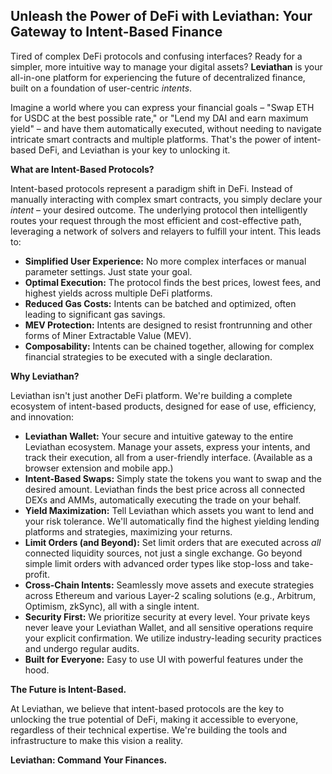 ## Unleash the Power of DeFi with Leviathan: Your Gateway to Intent-Based Finance

Tired of complex DeFi protocols and confusing interfaces? Ready for a simpler, more intuitive way to manage your digital assets? **Leviathan** is your all-in-one platform for experiencing the future of decentralized finance, built on a foundation of user-centric *intents*.

Imagine a world where you can express your financial goals – "Swap ETH for USDC at the best possible rate," or "Lend my DAI and earn maximum yield" – and have them automatically executed, without needing to navigate intricate smart contracts and multiple platforms. That's the power of intent-based DeFi, and Leviathan is your key to unlocking it.

**What are Intent-Based Protocols?**

Intent-based protocols represent a paradigm shift in DeFi. Instead of manually interacting with complex smart contracts, you simply declare your *intent* – your desired outcome. The underlying protocol then intelligently routes your request through the most efficient and cost-effective path, leveraging a network of solvers and relayers to fulfill your intent. This leads to:

*   **Simplified User Experience:** No more complex interfaces or manual parameter settings. Just state your goal.
*   **Optimal Execution:** The protocol finds the best prices, lowest fees, and highest yields across multiple DeFi platforms.
*   **Reduced Gas Costs:** Intents can be batched and optimized, often leading to significant gas savings.
* **MEV Protection:** Intents are designed to resist frontrunning and other forms of Miner Extractable Value (MEV).
*   **Composability:** Intents can be chained together, allowing for complex financial strategies to be executed with a single declaration.

**Why Leviathan?**

Leviathan isn't just another DeFi platform. We're building a complete ecosystem of intent-based products, designed for ease of use, efficiency, and innovation:

*   **Leviathan Wallet:** Your secure and intuitive gateway to the entire Leviathan ecosystem. Manage your assets, express your intents, and track their execution, all from a user-friendly interface. (Available as a browser extension and mobile app.)
*   **Intent-Based Swaps:** Simply state the tokens you want to swap and the desired amount. Leviathan finds the best price across all connected DEXs and AMMs, automatically executing the trade on your behalf.
*   **Yield Maximization:** Tell Leviathan which assets you want to lend and your risk tolerance. We'll automatically find the highest yielding lending platforms and strategies, maximizing your returns.
*   **Limit Orders (and Beyond):** Set limit orders that are executed across *all* connected liquidity sources, not just a single exchange.  Go beyond simple limit orders with advanced order types like stop-loss and take-profit.
*   **Cross-Chain Intents:** Seamlessly move assets and execute strategies across Ethereum and various Layer-2 scaling solutions (e.g., Arbitrum, Optimism, zkSync), all with a single intent.
*   **Security First:** We prioritize security at every level. Your private keys never leave your Leviathan Wallet, and all sensitive operations require your explicit confirmation. We utilize industry-leading security practices and undergo regular audits.
* **Built for Everyone:** Easy to use UI with powerful features under the hood.

**The Future is Intent-Based.**

At Leviathan, we believe that intent-based protocols are the key to unlocking the true potential of DeFi, making it accessible to everyone, regardless of their technical expertise. We're building the tools and infrastructure to make this vision a reality.


**Leviathan: Command Your Finances.**
